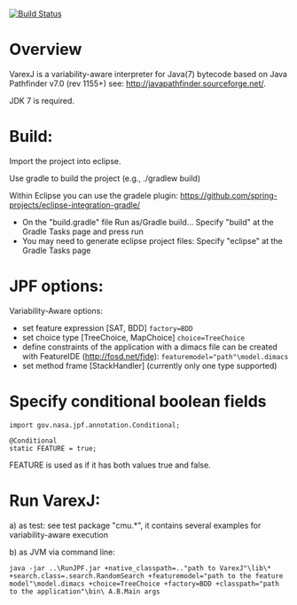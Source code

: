 [![Build Status](https://travis-ci.org/meinicke/VarexJ.svg?branch=master)](https://travis-ci.org/meinicke/VarexJ)

# Overview

VarexJ is a variability-aware interpreter for Java(7) bytecode based on Java Pathfinder v7.0 (rev 1155+) see: http://javapathfinder.sourceforge.net/.

JDK 7 is required.

# Build:

Import the project into eclipse.

Use gradle to build the project (e.g., ./gradlew build)

Within Eclipse you can use the gradele plugin: https://github.com/spring-projects/eclipse-integration-gradle/

* On the "build.gradle" file Run as/Gradle build... Specify "build" at the Gradle Tasks page and press run
* You may need to generate eclipse project files: Specify "eclipse" at the Gradle Tasks page


# JPF options:

Variability-Aware options:

* set feature expression [SAT, BDD]
	`factory=BDD`
* set choice type [TreeChoice, MapChoice]
	`choice=TreeChoice`
* define constraints of the application with a dimacs file can be created with FeatureIDE (http://fosd.net/fide):
	`featuremodel="path"\model.dimacs`
* set method frame [StackHandler] (currently only one type supported)

# Specify conditional boolean fields

	import gov.nasa.jpf.annotation.Conditional;

	@Conditional
	static FEATURE = true;

FEATURE is used as if it has both values true and false. 

# Run VarexJ:

a) as test: see test package "cmu.*", it contains several examples for variability-aware execution

b) as JVM via command line:

`java -jar ..\RunJPF.jar +native_classpath=.."path to VarexJ"\lib\* +search.class=.search.RandomSearch +featuremodel="path to the feature model"\model.dimacs +choice=TreeChoice +factory=BDD +classpath="path to the application"\bin\ A.B.Main args `


